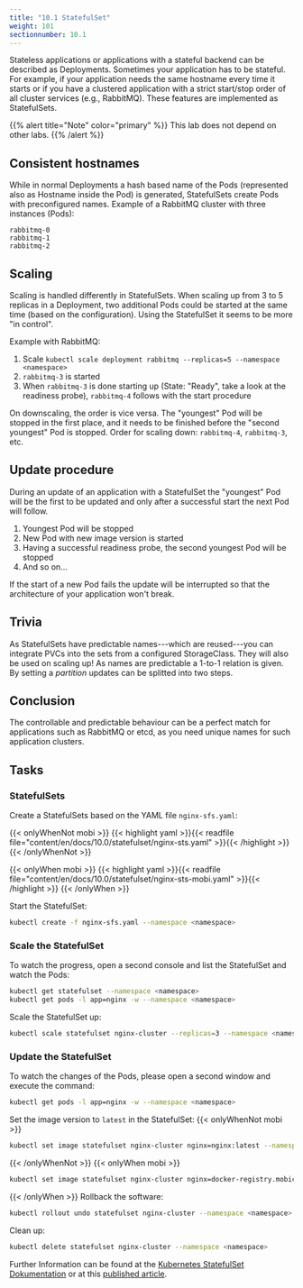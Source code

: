 ```yaml
---
title: "10.1 StatefulSet"
weight: 101
sectionnumber: 10.1
---
```


Stateless applications or applications with a stateful backend can be described as Deployments.
Sometimes your application has to be stateful.
For example, if your application needs the same hostname every time it starts or if you have a clustered application with a strict start/stop order of all cluster services (e.g., RabbitMQ).
These features are implemented as StatefulSets.

{{% alert title="Note" color="primary" %}}
This lab does not depend on other labs.
{{% /alert %}}


## Consistent hostnames

While in normal Deployments a hash based name of the Pods (represented also as Hostname inside the Pod) is generated, StatefulSets create Pods with preconfigured names.
Example of a RabbitMQ cluster with three instances (Pods):

```
rabbitmq-0
rabbitmq-1
rabbitmq-2
```


## Scaling

Scaling is handled differently in StatefulSets.
When scaling up from 3 to 5 replicas in a Deployment, two additional Pods could be started at the same time (based on the configuration). Using the StatefulSet it seems to be more "in control".

Example with RabbitMQ:

1. Scale `kubectl scale deployment rabbitmq --replicas=5 --namespace <namespace>`
1. `rabbitmq-3` is started
1. When `rabbitmq-3` is done starting up (State: "Ready", take a look at the readiness probe), `rabbitmq-4` follows with the start procedure

On downscaling, the order is vice versa. The "youngest" Pod will be stopped in the first place, and it needs to be finished before the "second youngest" Pod is stopped.
Order for scaling down: `rabbitmq-4`, `rabbitmq-3`, etc.


## Update procedure

During an update of an application with a StatefulSet the "youngest" Pod will be the first to be updated and only after a successful start the next Pod will follow.

1. Youngest Pod will be stopped
1. New Pod with new image version is started
1. Having a successful readiness probe, the second youngest Pod will be stopped
1. And so on...

If the start of a new Pod fails the update will be interrupted so that the architecture of your application won't break.


## Trivia

As StatefulSets have predictable names---which are reused---you can integrate PVCs into the sets from a configured StorageClass. They will also be used on scaling up!
As names are predictable a 1-to-1 relation is given.
By setting a _partition_ updates can be splitted into two steps.


## Conclusion

The controllable and predictable behaviour can be a perfect match for applications such as RabbitMQ or etcd, as you need unique names for such application clusters.


## Tasks


### StatefulSets

Create a StatefulSets based on the YAML file `nginx-sfs.yaml`:

{{< onlyWhenNot mobi >}}
{{< highlight yaml >}}{{< readfile file="content/en/docs/10.0/statefulset/nginx-sts.yaml" >}}{{< /highlight >}}
{{< /onlyWhenNot >}}

{{< onlyWhen mobi >}}
{{< highlight yaml >}}{{< readfile file="content/en/docs/10.0/statefulset/nginx-sts-mobi.yaml" >}}{{< /highlight >}}
{{< /onlyWhen >}}

Start the StatefulSet:
  
```bash
kubectl create -f nginx-sfs.yaml --namespace <namespace>
```


### Scale the StatefulSet

To watch the progress, open a second console and list the StatefulSet and watch the Pods:

```bash
kubectl get statefulset --namespace <namespace>
kubectl get pods -l app=nginx -w --namespace <namespace>
```

Scale the StatefulSet up:

```bash
kubectl scale statefulset nginx-cluster --replicas=3 --namespace <namespace>
```


### Update the StatefulSet

To watch the changes of the Pods, please open a second window and execute the command:

```bash
kubectl get pods -l app=nginx -w --namespace <namespace>
```

Set the image version to `latest` in the StatefulSet:
{{< onlyWhenNot mobi >}}

```bash
kubectl set image statefulset nginx-cluster nginx=nginx:latest --namespace <namespace>
```

{{< /onlyWhenNot >}}
{{< onlyWhen mobi >}}

```bash
kubectl set image statefulset nginx-cluster nginx=docker-registry.mobicorp.ch/puzzle/k8s/kurs/nginx:latest --namespace <namespace>
```

{{< /onlyWhen >}}
Rollback the software:

```bash
kubectl rollout undo statefulset nginx-cluster --namespace <namespace>
```

Clean up:

```bash
kubectl delete statefulset nginx-cluster --namespace <namespace>
```

Further Information can be found at the [Kubernetes StatefulSet Dokumentation](https://kubernetes.io/docs/concepts/workloads/controllers/statefulset/) or at this [published article](https://opensource.com/article/17/2/stateful-applications).
